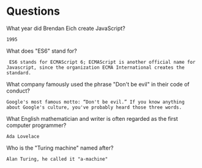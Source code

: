 # Questions

What year did Brendan Eich create JavaScript?

```
1995
```

What does "ES6" stand for?

```
 ES6 stands for ECMAScript 6; ECMAScript is another official name for Javascript, since the organization ECMA International creates the standard.
```

What company famously used the phrase "Don't be evil" in their code of conduct?

```
Google's most famous motto: “Don't be evil.” If you know anything about Google's culture, you've probably heard those three words.
```

What English mathematician and writer is often regarded as the first computer programmer?

```
Ada Lovelace
```

Who is the "Turing machine" named after?

```
Alan Turing, he called it "a-machine"
```
